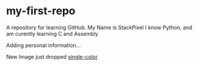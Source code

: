 # my-first-repo
A repository for learning GitHub.
My Name is StackPixel
I know Python, and am curently learning C and Assembly

Adding personal information...

New Image just dropped
[single-color](https://github.com/user-attachments/assets/39ef307e-2c65-42b3-8da9-df53c7c31687)
